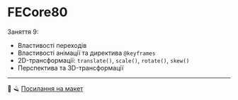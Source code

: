 # FECore80

Заняття 9:

- Властивості переходів
- Властивості анімації та директива `@keyframes`
- 2D-трансформації: `translate()`, `scale()`, `rotate()`, `skew()`
- Перспектива та 3D-трансформації

---

💈 🪒
[Посилання на макет](https://www.figma.com/file/z6Rb84e4NKxe66QNokOWA8/Barbershop-EN?node-id=1374%3A32)

